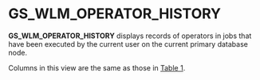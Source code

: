 # GS\_WLM\_OPERATOR\_HISTORY<a name="EN-US_TOPIC_0242385920"></a>

**GS\_WLM\_OPERATOR\_HISTORY**  displays records of operators in jobs that have been executed by the current user on the current primary database node.

Columns in this view are the same as those in  [Table 1](gs_wlm_operator_info.md#en-us_topic_0237122263_en-us_topic_0111176227_table85181143511).

